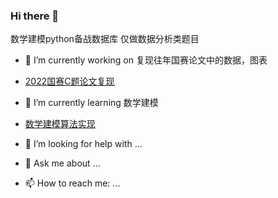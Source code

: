 ### Hi there 👋
数学建模python备战数据库
仅做数据分析类题目



- 🔭 I’m currently working on 复现往年国赛论文中的数据，图表
- [2022国赛C题论文复现](https://github.com/cbrcbr2022/cbrcbr2022/tree/a524059d85a514793ff3dfccea017e4b913560ea/C%E9%A2%98)

- 🌱 I’m currently learning 数学建模
- [数学建模算法实现](https://github.com/cbrcbr2022/cbrcbr2022/tree/47bd7ec018695ee88a118a62090b53211bba4eb5/1a%E6%95%B0%E5%AD%A6%E5%BB%BA%E6%A8%A1%E5%9B%BD%E8%B5%9B%E7%AE%97%E6%B3%95%E5%BA%93)
- 🤔 I’m looking for help with ...
- 💬 Ask me about ...
- 📫 How to reach me: ...



